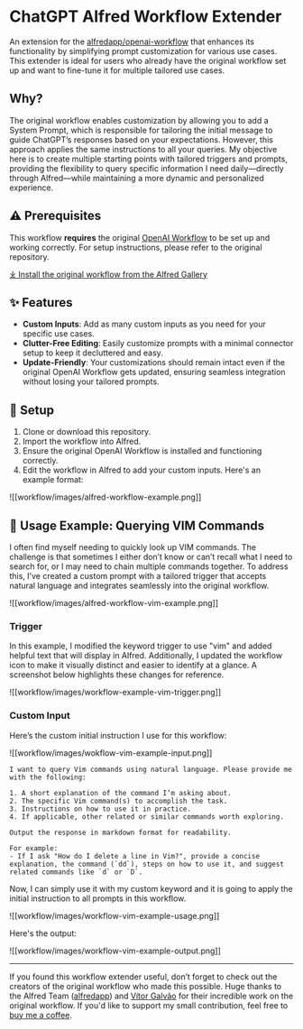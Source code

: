 # ChatGPT Alfred Workflow Extender

An extension for the [alfredapp/openai-workflow](https://github.com/alfredapp/openai-workflow) that enhances its functionality by simplifying prompt customization for various use cases. This extender is ideal for users who already have the original workflow set up and want to fine-tune it for multiple tailored use cases.

## Why?

The original workflow enables customization by allowing you to add a System Prompt, which is responsible for tailoring the initial message to guide ChatGPT’s responses based on your expectations. However, this approach applies the same instructions to all your queries. My objective here is to create multiple starting points with tailored triggers and prompts, providing the flexibility to query specific information I need daily—directly through Alfred—while maintaining a more dynamic and personalized experience.

## ⚠️ Prerequisites

This workflow **requires** the original [OpenAI Workflow](https://github.com/alfredapp/openai-workflow) to be set up and working correctly. For setup instructions, please refer to the original repository.

[⤓ Install the original workflow from the Alfred Gallery](https://alfred.app/workflows/alfredapp/openai)

## ✨ Features

- **Custom Inputs**: Add as many custom inputs as you need for your specific use cases.
- **Clutter-Free Editing**: Easily customize prompts with a minimal connector setup to keep it decluttered and easy.
- **Update-Friendly**: Your customizations should remain intact even if the original OpenAI Workflow gets updated, ensuring seamless integration without losing your tailored prompts.

## 🚀 Setup

1. Clone or download this repository.
2. Import the workflow into Alfred.
3. Ensure the original OpenAI Workflow is installed and functioning correctly.
4. Edit the workflow in Alfred to add your custom inputs. Here's an example format:

![[workflow/images/alfred-workflow-example.png]]

## 📖 Usage Example: Querying VIM Commands

I often find myself needing to quickly look up VIM commands. The challenge is that sometimes I either don’t know or can’t recall what I need to search for, or I may need to chain multiple commands together. To address this, I’ve created a custom prompt with a tailored trigger that accepts natural language and integrates seamlessly into the original workflow.

![[workflow/images/alfred-workflow-vim-example.png]]

### Trigger

In this example, I modified the keyword trigger to use "vim" and added helpful text that will display in Alfred. Additionally, I updated the workflow icon to make it visually distinct and easier to identify at a glance. A screenshot below highlights these changes for reference.

![[workflow/images/workflow-example-vim-trigger.png]]

### Custom Input

Here’s the custom initial instruction I use for this workflow:

![[workflow/images/wokflow-vim-example-input.png]]

```text
I want to query Vim commands using natural language. Please provide me with the following:

1. A short explanation of the command I’m asking about.
2. The specific Vim command(s) to accomplish the task.
3. Instructions on how to use it in practice.
4. If applicable, other related or similar commands worth exploring.

Output the response in markdown format for readability.

For example:
- If I ask "How do I delete a line in Vim?", provide a concise explanation, the command (`dd`), steps on how to use it, and suggest related commands like `d` or `D`.
```

Now, I can simply use it with my custom keyword and it is going to apply the initial instruction to all prompts in this workflow.

![[workflow/images/workflow-vim-example-usage.png]]

Here's the output:

![[workflow/images/workflow-vim-example-output.png]]

---

If you found this workflow extender useful, don’t forget to check out the creators of the original workflow who made this possible. Huge thanks to the Alfred Team ([alfredapp](https://github.com/alfredapp)) and [Vítor Galvão](https://github.com/vitorgalvao) for their incredible work on the original workflow. If you'd like to support my small contribution, feel free to [buy me a coffee](https://buymeacoffee.com/itsmezambo).

